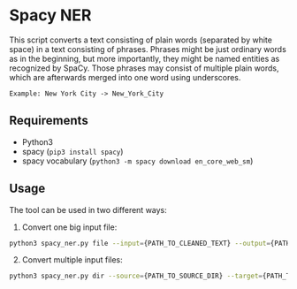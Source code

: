 # Spacy NER

This script converts a text consisting of plain words (separated by white space) in a text consisting of phrases.
Phrases might be just ordinary words as in the beginning, but more importantly, they might be named entities as recognized by SpaCy.
Those phrases may consist of multiple plain words, which are afterwards merged into one word using underscores.

```
Example: New York City -> New_York_City
```

## Requirements

* Python3
* spacy (```pip3 install spacy```)
* spacy vocabulary (```python3 -m spacy download en_core_web_sm```)

## Usage

The tool can be used in two different ways:

1. Convert one big input file: 

```sh
python3 spacy_ner.py file --input={PATH_TO_CLEANED_TEXT} --output={PATH_TO_OUTPUT=stdout}
```

2. Convert multiple input files:

```sh
python3 spacy_ner.py dir --source={PATH_TO_SOURCE_DIR} --target={PATH_TO_TARGET_DIR}
```
